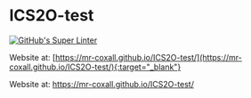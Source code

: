 # ICS2O-test
[![GitHub's Super Linter](https://github.com/Mr-Coxall/ICS2O-test/workflows/GitHub's%20Super%20Linter/badge.svg)](https://github.com/Mr-Coxall/ICS2O-test/actions)

Website at: [https://mr-coxall.github.io/ICS2O-test/](https://mr-coxall.github.io/ICS2O-test/){:target="_blank"}

Website at: <a href="https://mr-coxall.github.io/ICS2O-test/" target="_blank">https://mr-coxall.github.io/ICS2O-test/</a>
